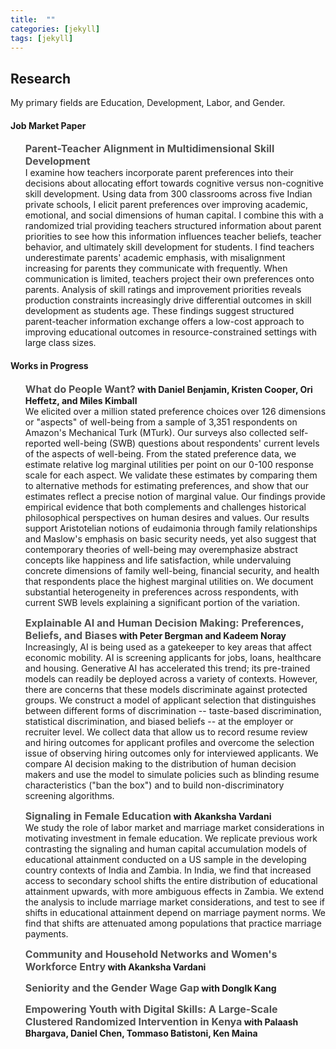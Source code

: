 ```yaml
---
title:  ""
categories: [jekyll]
tags: [jekyll]
---
```


<h2 id="working-papers"><strong>Research</strong></h2>

<p>My primary fields are Education, Development, Labor, and Gender.
</p>


<h4 id="working-papers"><strong>Job Market Paper</strong></h4> <ul> <p><b><font size="3"><span style="color:#505050;"><strong>Parent-Teacher Alignment in Multidimensional Skill Development</strong></span></font></b> <br/>I examine how teachers incorporate parent preferences into their decisions about allocating effort towards cognitive versus non-cognitive skill development. Using data from 300 classrooms across five Indian private schools, I elicit parent preferences over improving academic, emotional, and social dimensions of human capital. I combine this with a randomized trial providing teachers structured information about parent priorities to see how this information influences teacher beliefs, teacher behavior, and ultimately skill development for students. I find teachers underestimate parents' academic emphasis, with misalignment increasing for parents they communicate with frequently. When communication is limited, teachers project their own preferences onto parents. Analysis of skill ratings and improvement priorities reveals production constraints increasingly drive differential outcomes in skill development as students age. These findings suggest structured parent-teacher information exchange offers a low-cost approach to improving educational outcomes in resource-constrained settings with large class sizes.</p> </ul> 

<h4 id="working-papers"><strong>Works in Progress</strong></h4> <ul> <p><b><font size="3"><span style="color:#505050;"><strong>What do People Want?</strong></span></font> with Daniel Benjamin, Kristen Cooper, Ori Heffetz, and Miles Kimball</b> <br/>We elicited over a million stated preference choices over 126 dimensions or "aspects" of well-being from a sample of 3,351 respondents on Amazon's Mechanical Turk (MTurk). Our surveys also collected self-reported well-being (SWB) questions about respondents' current levels of the aspects of well-being. From the stated preference data, we estimate relative log marginal utilities per point on our 0-100 response scale for each aspect. We validate these estimates by comparing them to alternative methods for estimating preferences, and show that our estimates reflect a precise notion of marginal value. Our findings provide empirical evidence that both complements and challenges historical philosophical perspectives on human desires and values. Our results support Aristotelian notions of eudaimonia through family relationships and Maslow's emphasis on basic security needs, yet also suggest that contemporary theories of well-being may overemphasize abstract concepts like happiness and life satisfaction, while undervaluing concrete dimensions of family well-being, financial security, and health that respondents place the highest marginal utilities on. We document substantial heterogeneity in preferences across respondents, with current SWB levels explaining a significant portion of the variation.</p></ul> 

<ul> <p><b><font size="3"><span style="color:#505050;"><strong>Explainable AI and Human Decision Making: Preferences, Beliefs, and Biases</strong></span></font> with Peter Bergman and Kadeem Noray</b> <br/>Increasingly, AI is being used as a gatekeeper to key areas that affect economic mobility. AI is screening applicants for jobs, loans, healthcare and housing. Generative AI has accelerated this trend; its pre-trained models can readily be deployed across a variety of contexts. However, there are concerns that these models discriminate against protected groups. We construct a model of applicant selection that distinguishes between different forms of discrimination -- taste-based discrimination, statistical discrimination, and biased beliefs -- at the employer or recruiter level. We collect data that allow us to record resume review and hiring outcomes for applicant profiles and overcome the selection issue of observing hiring outcomes only for interviewed applicants. We compare AI decision making to the distribution of human decision makers and use the model to simulate policies such as blinding resume characteristics ("ban the box") and to build non-discriminatory screening algorithms.</p></ul> 

<ul> <p><b><font size="3"><span style="color:#505050;"><strong>Signaling in Female Education</strong></span></font> with Akanksha Vardani</b> <br/>We study the role of labor market and marriage market considerations in motivating investment in female education. We replicate previous work contrasting the signaling and human capital accumulation models of educational attainment conducted on a US sample in the developing country contexts of India and Zambia. In India, we find that increased access to secondary school shifts the entire distribution of educational attainment upwards, with more ambiguous effects in Zambia. We extend the analysis to include marriage market considerations, and test to see if shifts in educational attainment depend on marriage payment norms. We find that shifts are attenuated among populations that practice marriage payments.</p></ul> 

<ul> <p><b><font size="3"><span style="color:#505050;"><strong>Community and Household Networks and Women's Workforce Entry</strong></span></font> with Akanksha Vardani</b> <br/></p></ul>

<ul> <p><b><font size="3"><span style="color:#505050;"><strong>Seniority and the Gender Wage Gap</strong></span></font> with DongIk Kang</b> <br/></p></ul> 

<ul> <p><b><font size="3"><span style="color:#505050;"><strong>Empowering Youth with Digital Skills: A Large-Scale Clustered Randomized Intervention in Kenya</strong></span></font> with Palaash Bhargava, Daniel Chen, Tommaso Batistoni, Ken Maina</b> <br/></p></ul>